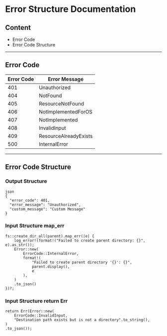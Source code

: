 # Error Structure Documentation

## Content

- Error Code
- Error Code Structure

---

## Error Code

| Error Code | Error Message         |
|------------|-----------------------|
| 401        | Unauthorized          |
| 404        | NotFound              |
| 405        | ResourceNotFound      |
| 406        | NotImplementedForOS   |
| 407        | NotImplemented        |
| 408        | InvalidInput          |
| 409        | ResourceAlreadyExists |
| 500        | InternalError         |

---


## Error Code Structure

### Output Structure

```
json
{
  "error_code": 401,
  "error_message": "Unauthorized",
  "custom_message": "Custom Message"
}
```

### Input Structure map_err

```
fs::create_dir_all(parent).map_err(|e| {
    log_error!(format!("Failed to create parent directory: {}", e).as_str());
    Error::new(
        ErrorCode::InternalError,
        format!(
            "Failed to create parent directory '{}': {}",
            parent.display(),
            e
        ),
    )
    .to_json()
})?;
```

### Input Structure return Err

```
return Err(Error::new(
    ErrorCode::InvalidInput,
    "Destination path exists but is not a directory".to_string(),
)
.to_json());
```